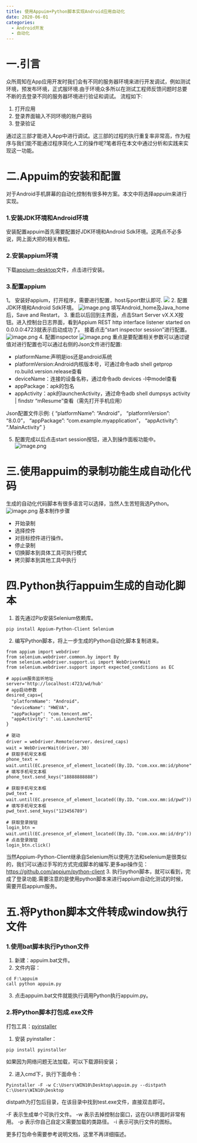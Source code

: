 ```yaml
---
title: 使用Appuim+Python脚本实现Android应用自动化
date: 2020-06-01
categories: 
  - Android开发
  - 自动化
---
```


# 一.引言
众所周知在App应用开发时我们会有不同的服务器环境来进行开发调试，例如测试环境，预发布环境，正式服环境.由于环境众多所以在测试工程师反馈问题时总要不断的去登录不同的服务器环境进行验证和调试。
流程如下:
1. 打开应用
2. 登录界面输入不同环境的账户密码
3. 登录验证

通过这三部才能进入App中进行调试。这三部的过程的执行重复率非常高，作为程序与我们能不能通过程序简化人工的操作呢?笔者将在本文中通过分析和实践来实现这一功能。

# 二.Appuim的安装和配置
对于Android手机屏幕的自动化控制有很多种方案。本文中将选择appuim来进行实现。

### 1.安装JDK环境和Android环境
安装配置appuim首先需要配置好JDK环境和Android Sdk环境。这两点不必多说，网上面大把的相关教程。

### 2.安装appium环境
下载[appium-desktop](https://github.com/appium/appium-desktop/releases)文件，点击进行安装。

### 3.配置appium
1。 安装好appium，打开程序，需要进行配置，host与port默认即可.
![](/images/d0f712c364c8a3d054af062e1f9c262f.webp)
2. 配置JDK环境和Android Sdk环境。
![image.png](/images/e95578bc216a6335f08f5dda715b6435.webp)
填写Android_home及Java_home后，Save and Restart，
3. 重启以后回到主界面，点击Start Server vX.X.X按钮。进入控制台日志界面，看到Appium REST http interface listener started on 0.0.0.0:4723就表示启动成功了。
接着点击“start inspector session”进行配置。
![image.png](/images/101a9e35ee5fce59554f46bb943f6d53.webp)
4. 配置inspector
![image.png](/images/b23373ccfeaf2f1fac77515f8b42b36e.webp)
重点是要配置相关参数可以通过键值对进行配置也可以通过右侧的Json文件进行配置:
- platformName:声明是ios还是android系统
- platformVersion:Android内核版本号，可通过命令adb shell getprop ro.build.version.release查看
- deviceName：连接的设备名称，通过命令adb devices -l中model查看
- appPackage：apk的包名
- appActivity：apk的launcherActivity，通过命令adb shell dumpsys activity | findstr “mResume”查看（需先打开手机应用）

Json配置文件示例:
{
“platformName”: “Android”，
“platformVersion”: “8.0.0”，
“appPackage”: “com.example.myapplication”，
“appActivity”: “.MainActivity”
}

5. 配置完成以后点击start session按钮，进入到操作面板功能中。
![image.png](/images/3a1f5f85e1d8e8b27e46f136eee00a14.webp)

# 三.使用appuim的录制功能生成自动化代码
生成的自动化代码脚本有很多语言可以选择，当然人生苦短我选Python。
![image.png](/images/4c33421cdc0627919ffc112c01005f24.webp)
基本制作步骤
- 开始录制
- 选择控件
- 对目标控件进行操作。
- 停止录制
- 切换脚本到具体工具可执行模式
- 拷贝脚本到其他工具中执行

# 四.Python执行appuim生成的自动化脚本
1. 首先通过Pip安装Selenium依赖库。
```
pip install Appium-Python-Client Selenium
```
2. 编写Python脚本，将上一步生成的Python自动化脚本复制进来。
```
from appium import webdriver
from selenium.webdriver.common.by import By
from selenium.webdriver.support.ui import WebDriverWait
from selenium.webdriver.support import expected_conditions as EC

# appium服务监听地址
server='http://localhost:4723/wd/hub'
# app启动参数
desired_caps={
  "platformName": "Android"，
  "deviceName": "HWEVA"，
  "appPackage": "com.tencent.mm"，
  "appActivity": ".ui.LauncherUI"
}

# 驱动
driver = webdriver.Remote(server，desired_caps)
wait = WebDriverWait(driver，30)
# 获取手机号文本框
phone_text = wait.until(EC.presence_of_element_located((By.ID，"com.xxx.mm:id/phone")))
# 填写手机号文本框
phone_text.send_keys("18888888888")

# 获取手机号文本框
pwd_text = wait.until(EC.presence_of_element_located((By.ID，"com.xxx.mm:id/pwd")))
# 填写手机号文本框
pwd_text.send_keys("123456789")

# 获取登录按钮
login_btn = wait.until(EC.presence_of_element_located((By.ID，"com.xxx.mm:id/drp")))
# 点击登录按钮
login_btn.click()
```
当然Appium-Python-Client继承自Selenium所以使用方法和selenium是很类似的，我们可以通过手写的方式完成脚本的编写.更多api操作见：https://github.com/appium/python-client
3. 执行python脚本，就可以看到，完成了登录功能.需要注意的是使用python脚本来进行appium自动化测试的时候，需要开启appium服务。


# 五.将Python脚本文件转成window执行文件
### 1.使用bat脚本执行Python文件
1. 新建：appuim.bat文件。
2. 文件内容：
```
cd F:\appuim
call python appuim.py
```
3. 点击appuim.bat文件就能执行调用Python执行appuim.py。
### 2.将Python脚本打包成.exe文件
打包工具：[pyinstaller](http://www.pyinstaller.org/)
1. 安装 pyinstaller：
```
pip install pyinstaller
```
如果因为网络问题无法加载，可以下载源码安装；

2. 进入cmd下，执行下面命令：
```
Pyinstaller -F -w C:\Users\WIN10\Desktop\appuim.py --distpath C:\Users\WIN10\Desktop
```
distpath为打包后目录，在该目录中找到test.exe文件，直接双击即可。

-F 表示生成单个可执行文件。
-w 表示去掉控制台窗口，这在GUI界面时非常有用。
-p 表示你自己自定义需要加载的类路径。
-i 表示可执行文件的图标。

更多打包命令需要参考说明文档，这里不再详细描述。